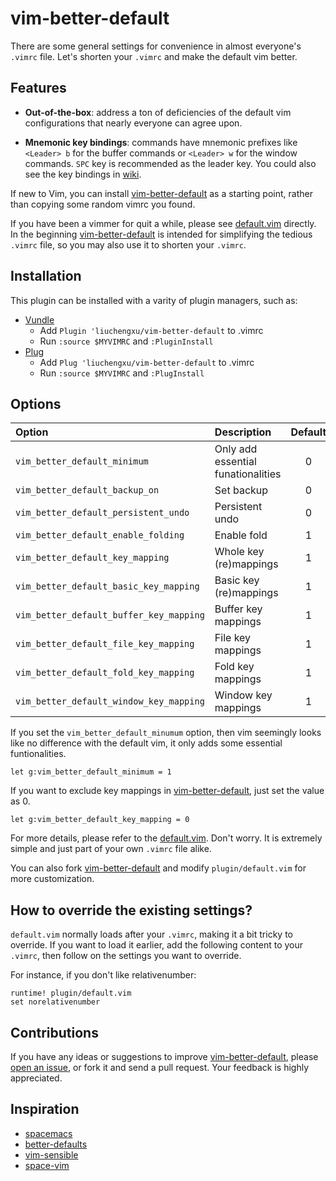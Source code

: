 vim-better-default
==================



There are some general settings for convenience in almost everyone's `.vimrc` file. Let's shorten your `.vimrc` and make the default vim better.

## Features

- **Out-of-the-box**: address a ton of deficiencies of the default vim configurations that nearly everyone can agree upon.

- **Mnemonic key bindings**: commands have mnemonic prefixes like `<Leader> b` for the buffer commands or `<Leader> w` for the window commands. `SPC` key is recommended as the leader key. You could also see the key bindings in [wiki](https://github.com/liuchengxu/vim-better-default/wiki/a-brief-introduction-to-key-bindings).

If new to Vim, you can install [vim-better-default](https://github.com/liuchengxu/vim-better-default) as a starting point, rather than copying some random vimrc you found.

If you have been a vimmer for quit a while, please see [default.vim](https://github.com/liuchengxu/vim-better-default/blob/master/plugin/default.vim) directly. In the beginning [vim-better-default](https://github.com/liuchengxu/vim-better-default) is intended for simplifying the tedious `.vimrc` file, so you may also use it to shorten your `.vimrc`.

## Installation

This plugin can be installed with a varity of plugin managers, such as:

- [Vundle](https://github.com/VundleVim/Vundle.vim)
    - Add `Plugin 'liuchengxu/vim-better-default` to .vimrc
    - Run `:source $MYVIMRC` and `:PluginInstall`
- [Plug](https://github.com/junegunn/vim-plug)
    - Add `Plug 'liuchengxu/vim-better-default` to .vimrc
    - Run `:source $MYVIMRC` and `:PlugInstall`

## Options

Option                                  | Description                        | Default |
:----                                   | :----                              | :----:
`vim_better_default_minimum`            | Only add essential funationalities | 0
`vim_better_default_backup_on`          | Set backup                         | 0
`vim_better_default_persistent_undo`    | Persistent undo                    | 0
`vim_better_default_enable_folding`     | Enable fold                        | 1
`vim_better_default_key_mapping`        | Whole key (re)mappings             | 1
`vim_better_default_basic_key_mapping`  | Basic key (re)mappings             | 1
`vim_better_default_buffer_key_mapping` | Buffer key mappings                | 1
`vim_better_default_file_key_mapping`   | File key mappings                  | 1
`vim_better_default_fold_key_mapping`   | Fold key mappings                  | 1
`vim_better_default_window_key_mapping` | Window key mappings                | 1


If you set the `vim_better_default_minumum` option, then vim seemingly looks like no difference with the default vim, it only adds some essential funtionalities.

```vim
let g:vim_better_default_minimum = 1
```

If you want to exclude key mappings in [vim-better-default](https://github.com/liuchengxu/vim-better-default), just set the value as 0.

```vim
let g:vim_better_default_key_mapping = 0
```

For more details, please refer to the [default.vim](https://github.com/liuchengxu/vim-better-default/blob/master/plugin/default.vim). Don't worry. It is extremely simple and just part of your own `.vimrc` file alike.

You can also fork [vim-better-default](https://github.com/liuchengxu/vim-better-default) and modify `plugin/default.vim` for more customization.

## How to override the existing settings?

`default.vim` normally loads after your `.vimrc`, making it a bit tricky to override. If you want to load it earlier, add the following content to your `.vimrc`, then follow on the settings you want to override.

For instance, if you don't like relativenumber:

```vim
runtime! plugin/default.vim
set norelativenumber
```

## Contributions

If you have any ideas or suggestions to improve [vim-better-default](https://github.com/liuchengxu/vim-better-default), please [open an issue](https://github.com/liuchengxu/vim-better-default/issues), or fork it and send a pull request. Your feedback is highly appreciated.

## Inspiration

- [spacemacs](https://github.com/syl20bnr/spacemacs)
- [better-defaults](https://github.com/technomancy/better-defaults)
- [vim-sensible](https://github.com/tpope/vim-sensible)
- [space-vim](https://github.com/liuchengxu/space-vim)
